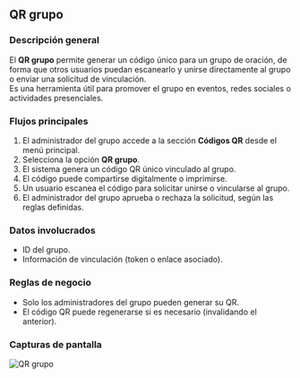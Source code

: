 ## QR grupo

### Descripción general
El **QR grupo** permite generar un código único para un grupo de oración, de forma que otros usuarios puedan escanearlo y unirse directamente al grupo o enviar una solicitud de vinculación.  
Es una herramienta útil para promover el grupo en eventos, redes sociales o actividades presenciales.

### Flujos principales
1. El administrador del grupo accede a la sección **Códigos QR** desde el menú principal.
2. Selecciona la opción **QR grupo**.
3. El sistema genera un código QR único vinculado al grupo.
4. El código puede compartirse digitalmente o imprimirse.
5. Un usuario escanea el código para solicitar unirse o vincularse al grupo.
6. El administrador del grupo aprueba o rechaza la solicitud, según las reglas definidas.

### Datos involucrados
- ID del grupo.
- Información de vinculación (token o enlace asociado).

### Reglas de negocio
- Solo los administradores del grupo pueden generar su QR.
- El código QR puede regenerarse si es necesario (invalidando el anterior).


### Capturas de pantalla
![QR grupo](/img/qr-grupo.jpg)
